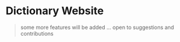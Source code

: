 # Dictionary Website 
> some more features will be added ...
> open to suggestions and contributions